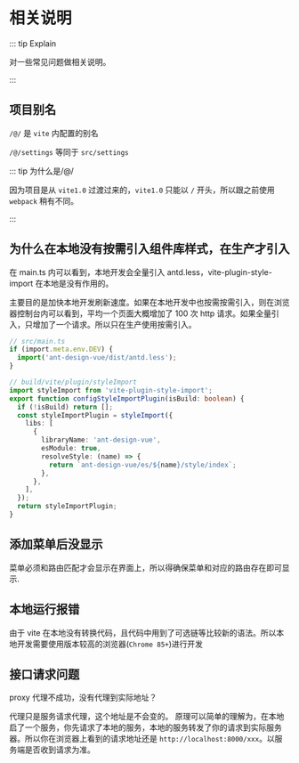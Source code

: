 # 相关说明

::: tip Explain

对一些常见问题做相关说明。

:::

## 项目别名

`/@/` 是 `vite` 内配置的别名

`/@/settings` 等同于 `src/settings`

::: tip 为什么是/@/

因为项目是从 `vite1.0` 过渡过来的，`vite1.0` 只能以 `/` 开头，所以跟之前使用 `webpack` 稍有不同。

:::

## 为什么在本地没有按需引入组件库样式，在生产才引入

在 main.ts 内可以看到，本地开发会全量引入 antd.less，vite-plugin-style-import 在本地是没有作用的。

主要目的是加快本地开发刷新速度。如果在本地开发中也按需按需引入，则在浏览器控制台内可以看到，平均一个页面大概增加了 100 次 http 请求。如果全量引入，只增加了一个请求。所以只在生产使用按需引入。

```ts
// src/main.ts
if (import.meta.env.DEV) {
  import('ant-design-vue/dist/antd.less');
}

// build/vite/plugin/styleImport
import styleImport from 'vite-plugin-style-import';
export function configStyleImportPlugin(isBuild: boolean) {
  if (!isBuild) return [];
  const styleImportPlugin = styleImport({
    libs: [
      {
        libraryName: 'ant-design-vue',
        esModule: true,
        resolveStyle: (name) => {
          return `ant-design-vue/es/${name}/style/index`;
        },
      },
    ],
  });
  return styleImportPlugin;
}
```

## 添加菜单后没显示

菜单必须和路由匹配才会显示在界面上，所以得确保菜单和对应的路由存在即可显示.


## 本地运行报错

由于 vite 在本地没有转换代码，且代码中用到了可选链等比较新的语法。所以本地开发需要使用版本较高的浏览器(`Chrome 85+`)进行开发


## 接口请求问题

proxy 代理不成功，没有代理到实际地址？

代理只是服务请求代理，这个地址是不会变的。 原理可以简单的理解为，在本地启了一个服务，你先请求了本地的服务，本地的服务转发了你的请求到实际服务器。所以你在浏览器上看到的请求地址还是 `http://localhost:8000/xxx`。以服务端是否收到请求为准。

